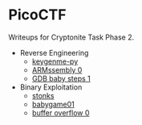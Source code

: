 # PicoCTF

Writeups for Cryptonite Task Phase 2.

- Reverse Engineering
  - [keygenme-py](./rev/keygenme/readme.md)
  - [ARMssembly 0](./rev/armssembly-0/readme.md)
  - [GDB baby steps 1](./rev/gdb-1/readme.md)
- Binary Exploitation
  - [stonks](./bin/stonks/readme.md)
  - [babygame01](./bin/babygame01/readme.md)
  - [buffer overflow 0](./bin/buffer-overflow-0/readme.md)
